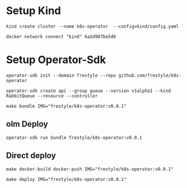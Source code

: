 # Setup Kind

```
kind create cluster --name k8s-operator  --config=kind/config.yaml
```


```
docker network connect "kind" 6a2d907ba5d6
```

# Setup Operator-Sdk

```
operator-sdk init --domain frestyle --repo github.com/frestyle/k8s-operator
```

```
operator-sdk create api --group queue --version v1alpha1 --kind RabbitQueue --resource --controller
```

```
make bundle IMG="frestyle/k8s-operator:v0.0.1"
```

## olm Deploy

```
operator-sdk run bundle frestyle/k8s-operator:v0.0.1

```
## Direct deploy 

```
make docker-build docker-push IMG="frestyle/k8s-operator:v0.0.1"
```

```
make deploy IMG="frestyle/k8s-operator:v0.0.1"
```